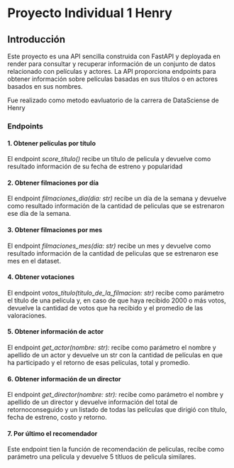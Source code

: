 # Proyecto Individual 1 Henry

## Introducción

Este proyecto es una API sencilla construida con FastAPI y deployada en render para consultar y recuperar información de un conjunto de datos relacionado con películas y actores. La API proporciona endpoints para obtener información sobre películas basadas en sus títulos o en actores basados en sus nombres.

Fue realizado como metodo eavluatorio de la carrera de DataSciense de Henry

### Endpoints

#### 1. Obtener películas por título
El endpoint _score_titulo()_ recibe un título de pelicula y devuelve como resultado información de su fecha de estreno y popularidad

#### 2. Obtener filmaciones por día
El endpoint _filmaciones_dia(dia: str)_ recibe un día de la semana y devuelve como resultado información de la cantidad de peliculas que se estrenaron ese día de la semana.

#### 3. Obtener filmaciones por mes
El endpoint _filmaciones_mes(dia: str)_ recibe un mes y devuelve como resultado información de la cantidad de peliculas que se estrenaron ese mes en el dataset.

#### 4. Obtener votaciones
El endpoint _votos_titulo(titulo_de_la_filmacion: str)_ recibe como parámetro el título de una pelicula y, en caso de que haya recibido 2000 o más votos, devuelve la cantidad de votos que ha recibido y el promedio de las valoraciones.

#### 5. Obtener información de actor
El endpoint _get_actor(nombre: str):_ recibe como parámetro el nombre y apellido de un actor y devuelve un str con la cantidad de películas en que ha participado y el retorno de esas películas, total y promedio.

#### 6. Obtener información de un director
El endpoint _get_director(nombre: str):_ recibe como parámetro el nombre y apellido de un director y devuelve información del total de retornoconseguido y un listado de todas las películas que dirigió con título, fecha de estreno, costo y retorno.

#### 7. Por último el recomendador
Este endpoint tien la función de recomendación de peliculas, recibe como parámetro una pelicula y devuelve 5 títluos de pelicula similares.
